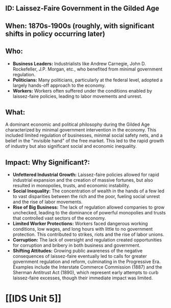 ## ID: Laissez-Faire Government in the Gilded Age

## When: 1870s-1900s (roughly, with significant shifts in policy occurring later)

## Who: 
* **Business Leaders:**  Industrialists like Andrew Carnegie, John D. Rockefeller, J.P. Morgan, etc., who benefited from minimal government regulation.
* **Politicians:**  Many politicians, particularly at the federal level, adopted a largely hands-off approach to the economy.
* **Workers:**  Workers often suffered under the conditions enabled by laissez-faire policies, leading to labor movements and unrest.

## What: 
A dominant economic and political philosophy during the Gilded Age characterized by minimal government intervention in the economy. This included limited regulation of businesses, minimal social safety nets, and a belief in the "invisible hand" of the free market.  This led to the rapid growth of industry but also significant social and economic inequality.

## Impact: Why Significant?:
* **Unfettered Industrial Growth:** Laissez-faire policies allowed for rapid industrial expansion and the creation of massive fortunes, but also resulted in monopolies, trusts, and economic instability.
* **Social Inequality:** The concentration of wealth in the hands of a few led to vast disparities between the rich and the poor, fueling social unrest and the rise of labor movements.
* **Rise of Big Business:**  The lack of regulation allowed companies to grow unchecked, leading to the dominance of powerful monopolies and trusts that controlled vast sectors of the economy.
* **Limited Worker Protections:**  Workers faced dangerous working conditions, low wages, and long hours with little to no government protection. This contributed to strikes, riots and the rise of labor unions.
* **Corruption:**  The lack of oversight and regulation created opportunities for corruption and bribery in both business and government.
* **Shifting Attitudes:**  Growing public awareness of the negative consequences of laissez-faire eventually led to calls for greater government regulation and reform, culminating in the Progressive Era.  Examples include the Interstate Commerce Commission (1887) and the Sherman Antitrust Act (1890), which represent early attempts to curb laissez-faire excesses, though their immediate impact was limited.

# [[IDS Unit 5]]
